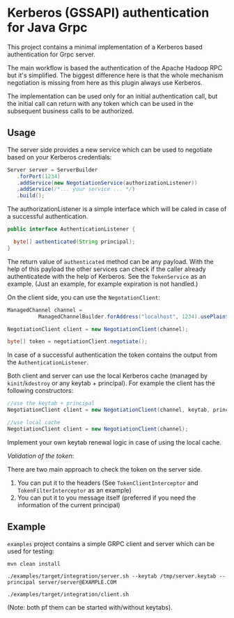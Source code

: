 
# Kerberos (GSSAPI) authentication for Java Grpc

This project contains a minimal implementation of a Kerberos based authentication for Grpc server.

The main workflow is based the authentication of the Apache Hadoop RPC but it's simplified. The biggest difference here is that the whole mechanism negotiation is missing from here as this plugin always use Kerberos.

The implementation can be used only for an initial authentication call, but the initial call can return with any token which can be used in the subsequent business calls to be authorized.

## Usage

The server side provides a new service which can be used to negotiate based on your Kerberos credentials:

```java
Server server = ServerBuilder
   .forPort(1234)
   .addService(new NegotiationService(authorizationListener))
   .addService(/*... your service ... */)
   .build();
```

The authorizationListener is a simple interface which will be caled in case of a successful authentication.

```java
public interface AuthenticationListener {

  byte[] authenticated(String principal);
}
```

The return value of `authenticated` method can be any payload. With the help of this payload the other services can check if the caller already authenticatede with the help of Kerberos. See the `TokenService` as an example. (Just an example, for example expiration is not handled.)

On the client side, you can use the `NegotationClient`:

```java
ManagedChannel channel =
          ManagedChannelBuilder.forAddress("localhost", 1234).usePlaintext().build();

NegotiationClient client = new NegotiationClient(channel);

byte[] token = negotiationClient.negotiate(); 

```

In case of a successful authentication the token contains the output from the `AuthenticationListener`.

Both client and server can use the local Kerberos cache (managed by `kinit`/`kdestroy` or any keytab + principal). For example the client has the following constructors:

```java
//use the keytab + principal
NegotiationClient client = new NegotiationClient(channel, keytab, principal);

//use local cache
NegotiationClient client = new NegotiationClient(channel);
```

Implement your own keytab renewal logic in case of using the local cache.

*Validation of the token*:

There are two main approach to check the token on the server side.

 1. You can put it to the headers (See `TokenClientInterceptor` and `TokenFilterInterceptor` as an example)
 2. You can put it to you message itself (preferred if you need the information of the current principal)

## Example

`examples` project contains a simple GRPC client and server which can be used for testing:

```shell
mvn clean install

./examples/target/integration/server.sh --keytab /tmp/server.keytab --principal server/server@EXAMPLE.COM

./examples/target/integration/client.sh
```

(Note: both pf them can be started with/without keytabs).


